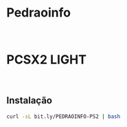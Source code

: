 # Pedraoinfo

<br>

# PCSX2 LIGHT

<br>

<h2>Instalação</h2>

```bash
curl -sL bit.ly/PEDRAOINFO-PS2 | bash
```
